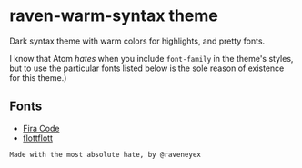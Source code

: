 # raven-warm-syntax theme

Dark syntax theme with warm colors for highlights, and pretty fonts.

I know that Atom *hates* when you include `font-family` in the theme's styles, but to use the particular fonts listed below is the sole reason of existence for this theme.)

## Fonts
- [Fira Code](https://github.com/tonsky/FiraCode)
- [flottflott](http://www.dafont.com/flottflott.font)

````
Made with the most absolute hate, by @raveneyex
````
